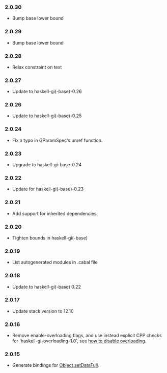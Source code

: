 ### 2.0.30

+ Bump base lower bound

### 2.0.29

+ Bump base lower bound

### 2.0.28

+ Relax constraint on text

### 2.0.27

+ Update to haskell-gi(-base)-0.26

### 2.0.26

+ Update to haskell-gi(-base)-0.25

### 2.0.24

+ Fix a typo in GParamSpec's unref function.

### 2.0.23

+ Upgrade to haskell-gi-base-0.24

### 2.0.22

+ Update for haskell-gi(-base)-0.23

### 2.0.21

+ Add support for inherited dependencies

### 2.0.20

+ Tighten bounds in haskell-gi(-base)

### 2.0.19

+ List autogenerated modules in .cabal file

### 2.0.18

+ Update to haskell-gi(-base) 0.22

### 2.0.17

+ Update stack version to 12.10

### 2.0.16

+ Remove enable-overloading flags, and use instead explicit CPP checks for 'haskell-gi-overloading-1.0', see [how to disable overloading](https://github.com/haskell-gi/haskell-gi/wiki/Overloading\#disabling-overloading).

### 2.0.15

+ Generate bindings for [Object.setDataFull](https://hackage.haskell.org/package/gi-gobject/docs/GI-GObject-Objects-Object.html#v:objectSetDataFull).

